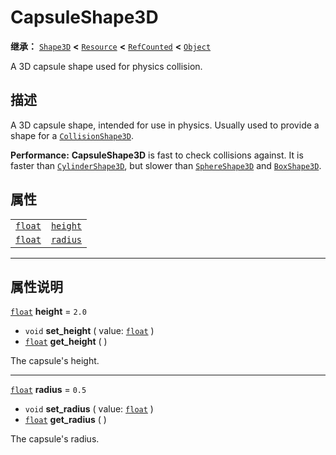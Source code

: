 <!-- ⚠ 请勿编辑本文件 ⚠ -->
<!-- 本文档使用脚本从 WeDot 引擎源码仓库生成。 -->
<!-- 生成脚本：https://github.com/WeDot-Engine/WeDot/tree/master/doc/tools/make_md.py； -->
<!-- 原文件：https://github.com/WeDot-Engine/WeDot/tree/master/doc/classes/CapsuleShape3D.xml。 -->

<div id="_class_capsuleshape3d"></div>

# CapsuleShape3D

**继承：** [`Shape3D`](class_shape3d.md) **<** [`Resource`](class_resource.md) **<** [`RefCounted`](class_refcounted.md) **<** [`Object`](class_object.md)

A 3D capsule shape used for physics collision.

## 描述

A 3D capsule shape, intended for use in physics. Usually used to provide a shape for a [`CollisionShape3D`](class_collisionshape3d.md).

 **Performance:** **CapsuleShape3D** is fast to check collisions against. It is faster than [`CylinderShape3D`](class_cylindershape3d.md), but slower than [`SphereShape3D`](class_sphereshape3d.md) and [`BoxShape3D`](class_boxshape3d.md).

## 属性

|||
|:-:|:--|
| [`float`](class_float.md) | [`height`](class_capsuleshape3d.md#class_capsuleshape3d_property_height) | ``2.0`` |
| [`float`](class_float.md) | [`radius`](class_capsuleshape3d.md#class_capsuleshape3d_property_radius) | ``0.5`` |

<!-- rst-class:: classref-section-separator -->

---

## 属性说明

<div id="_class_capsuleshape3d_property_height"></div>

[`float`](class_float.md) **height** = ``2.0`` <div id="class_capsuleshape3d_property_height"></div>

- `void` **set_height** ( value: [`float`](class_float.md) )
- [`float`](class_float.md) **get_height** ( )

The capsule's height.

<!-- rst-class:: classref-item-separator -->

---

<div id="_class_capsuleshape3d_property_radius"></div>

[`float`](class_float.md) **radius** = ``0.5`` <div id="class_capsuleshape3d_property_radius"></div>

- `void` **set_radius** ( value: [`float`](class_float.md) )
- [`float`](class_float.md) **get_radius** ( )

The capsule's radius.

[^virtual]: 本方法通常需要用户覆盖才能生效。
[^const]: 本方法无副作用，不会修改该实例的任何成员变量。
[^vararg]: 本方法除了能接受在此处描述的参数外，还能够继续接受任意数量的参数。
[^constructor]: 本方法用于构造某个类型。
[^static]: 调用本方法无需实例，可直接使用类名进行调用。
[^operator]: 本方法描述的是使用本类型作为左操作数的有效运算符。
[^bitfield]: 这个值是由下列位标志构成位掩码的整数。
[^void]: 无返回值。
